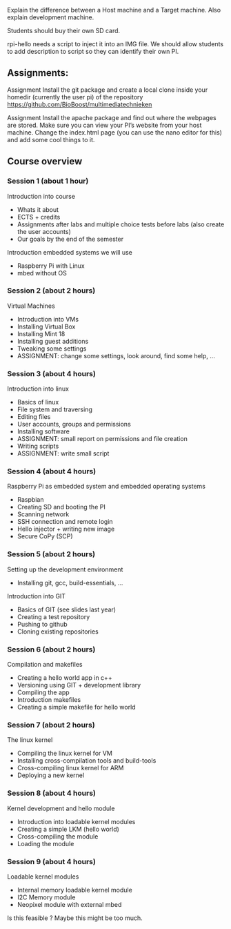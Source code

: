 Explain the difference between a Host machine and a Target machine. Also explain development machine.

Students should buy their own SD card.

rpi-hello needs a script to inject it into an IMG file. We should allow students to add description to script so they can identify their own PI.


## Assignments:

Assignment
Install the git package and create a local clone inside your homedir (currently the user pi) of the repository https://github.com/BioBoost/multimediatechnieken

Assignment
Install the apache package and find out where the webpages are stored. Make sure you can view your PI’s website from your host machine. Change the index.html page (you can use the nano editor for this) and add some cool things to it.



## Course overview

### Session 1 (about 1 hour)

Introduction into course

* Whats it about
* ECTS + credits
* Assignments after labs and multiple choice tests before labs (also create the user accounts)
* Our goals by the end of the semester

Introduction embedded systems we will use

* Raspberry Pi with Linux
* mbed without OS


### Session 2 (about 2 hours)

Virtual Machines

* Introduction into VMs
* Installing Virtual Box
* Installing Mint 18
* Installing guest additions
* Tweaking some settings
* ASSIGNMENT: change some settings, look around, find some help, ...


### Session 3 (about 4 hours)

Introduction into linux

* Basics of linux
* File system and traversing
* Editing files
* User accounts, groups and permissions
* Installing software
* ASSIGNMENT: small report on permissions and file creation
* Writing scripts
* ASSIGNMENT: write small script

### Session 4 (about 4 hours)

Raspberry Pi as embedded system and embedded operating systems

* Raspbian
* Creating SD and booting the PI
* Scanning network
* SSH connection and remote login
* Hello injector + writing new image
* Secure CoPy (SCP)


### Session 5 (about 2 hours)

Setting up the development environment

* Installing git, gcc, build-essentials, ...

Introduction into GIT

* Basics of GIT (see slides last year)
* Creating a test repository
* Pushing to github
* Cloning existing repositories

### Session 6 (about 2 hours)

Compilation and makefiles

* Creating a hello world app in c++
* Versioning using GIT + development library
* Compiling the app
* Introduction makefiles
* Creating a simple makefile for hello world

### Session 7 (about 2 hours)

The linux kernel

* Compiling the linux kernel for VM
* Installing cross-compilation tools and build-tools
* Cross-compiling linux kernel for ARM
* Deploying a new kernel


### Session 8 (about 4 hours)

Kernel development and hello module

* Introduction into loadable kernel modules
* Creating a simple LKM (hello world)
* Cross-compiling the module
* Loading the module


### Session 9 (about 4 hours)

Loadable kernel modules

* Internal memory loadable kernel module
* I2C Memory module
* Neopixel module with external mbed

Is this feasible ? Maybe this might be too much.
